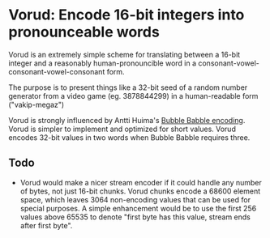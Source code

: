 # Vorud: Encode 16-bit integers into pronounceable words

Vorud is an extremely simple scheme for translating between a 16-bit
integer and a reasonably human-pronouncible word in a
consonant-vowel-consonant-vowel-consonant form.

The purpose is to present things like a 32-bit seed of a random
number generator from a video game (eg. 3878844299) in a
human-readable form ("vakip-megaz")

Vorud is strongly influenced by Antti Huima's [Bubble Babble
encoding](http://wiki.yak.net/589/Bubble_Babble_Encoding.txt). Vorud
is simpler to implement and optimized for short values. Vorud
encodes 32-bit values in two words when Bubble Babble requires
three.

## Todo

* Vorud would make a nicer stream encoder if it could handle any
  number of bytes, not just 16-bit chunks. Vorud chunks encode a
  68600 element space, which leaves 3064 non-encoding values that
  can be used for special purposes. A simple enhancement would be to
  use the first 256 values above 65535 to denote "first byte has
  this value, stream ends after first byte".
